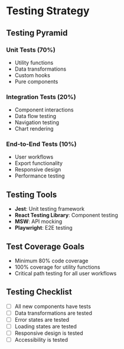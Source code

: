 # Testing Strategy

## Testing Pyramid

### Unit Tests (70%)
- Utility functions
- Data transformations
- Custom hooks
- Pure components

### Integration Tests (20%)
- Component interactions
- Data flow testing
- Navigation testing
- Chart rendering

### End-to-End Tests (10%)
- User workflows
- Export functionality
- Responsive design
- Performance testing

## Testing Tools
- **Jest**: Unit testing framework
- **React Testing Library**: Component testing
- **MSW**: API mocking
- **Playwright**: E2E testing

## Test Coverage Goals
- Minimum 80% code coverage
- 100% coverage for utility functions
- Critical path testing for all user workflows

## Testing Checklist
- [ ] All new components have tests
- [ ] Data transformations are tested
- [ ] Error states are tested
- [ ] Loading states are tested
- [ ] Responsive design is tested
- [ ] Accessibility is tested